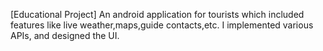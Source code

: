 [Educational Project] An android application for tourists which included features like live weather,maps,guide contacts,etc.
I implemented various APIs, and designed the UI. 
